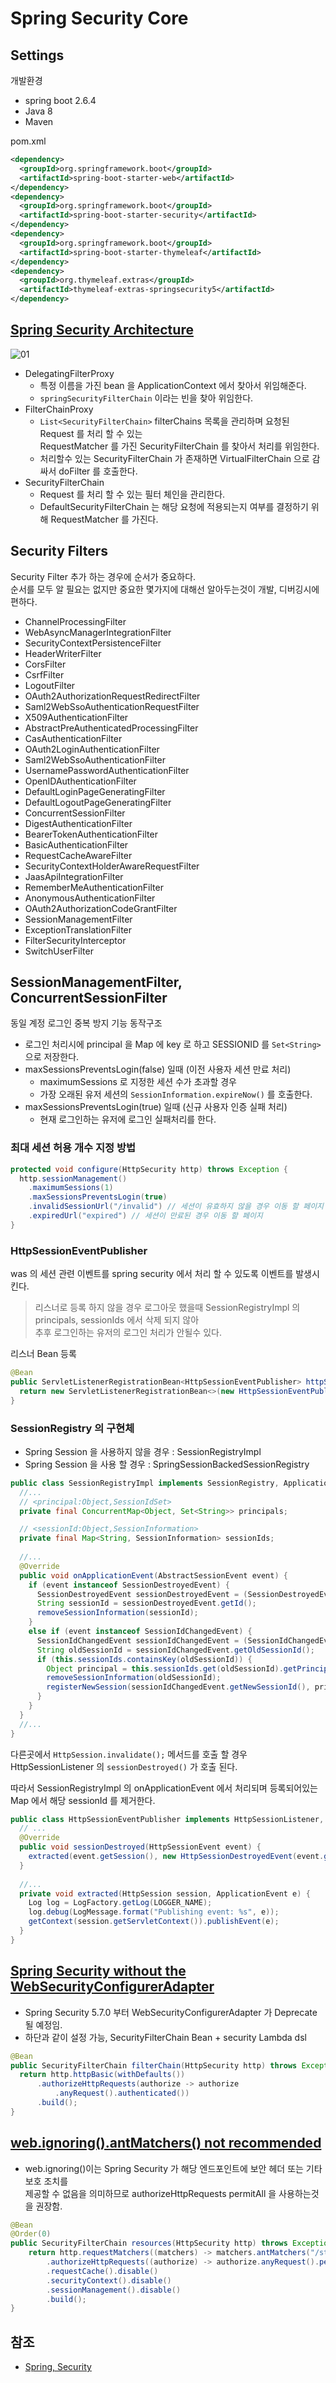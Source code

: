 # Spring Security Core

## Settings
개발환경
- spring boot 2.6.4
- Java 8
- Maven

pom.xml
```xml
<dependency>
  <groupId>org.springframework.boot</groupId>
  <artifactId>spring-boot-starter-web</artifactId>
</dependency>
<dependency>
  <groupId>org.springframework.boot</groupId>
  <artifactId>spring-boot-starter-security</artifactId>
</dependency>
<dependency>
  <groupId>org.springframework.boot</groupId>
  <artifactId>spring-boot-starter-thymeleaf</artifactId>
</dependency>
<dependency>
  <groupId>org.thymeleaf.extras</groupId>
  <artifactId>thymeleaf-extras-springsecurity5</artifactId>
</dependency>
```

## [Spring Security Architecture](https://docs.spring.io/spring-security/reference/servlet/architecture.html)

![01](./images/01.png)

- DelegatingFilterProxy
  - 특정 이름을 가진 bean 을 ApplicationContext 에서 찾아서 위임해준다.
  - `springSecurityFilterChain` 이라는 빈을 찾아 위임한다.
- FilterChainProxy
  - `List<SecurityFilterChain>` filterChains 목록을 관리하며 요청된 Request 를 처리 할 수 있는  
    RequestMatcher 를 가진 SecurityFilterChain 를 찾아서 처리를 위임한다.
  - 처리할수 있는 SecurityFilterChain 가 존재하면 VirtualFilterChain 으로 감싸서 doFilter 를 호출한다.
- SecurityFilterChain
  - Request 를 처리 할 수 있는 필터 체인을 관리한다. 
  - DefaultSecurityFilterChain 는 해당 요청에 적용되는지 여부를 결정하기 위해 RequestMatcher 를 가진다.

## Security Filters
Security Filter 추가 하는 경우에 순서가 중요하다.  
순서를 모두 알 필요는 없지만 중요한 몇가지에 대해선 알아두는것이 개발, 디버깅시에 편하다.

- ChannelProcessingFilter
- WebAsyncManagerIntegrationFilter
- SecurityContextPersistenceFilter
- HeaderWriterFilter
- CorsFilter
- CsrfFilter
- LogoutFilter
- OAuth2AuthorizationRequestRedirectFilter
- Saml2WebSsoAuthenticationRequestFilter
- X509AuthenticationFilter
- AbstractPreAuthenticatedProcessingFilter
- CasAuthenticationFilter
- OAuth2LoginAuthenticationFilter
- Saml2WebSsoAuthenticationFilter
- UsernamePasswordAuthenticationFilter
- OpenIDAuthenticationFilter
- DefaultLoginPageGeneratingFilter
- DefaultLogoutPageGeneratingFilter
- ConcurrentSessionFilter
- DigestAuthenticationFilter
- BearerTokenAuthenticationFilter
- BasicAuthenticationFilter
- RequestCacheAwareFilter
- SecurityContextHolderAwareRequestFilter
- JaasApiIntegrationFilter
- RememberMeAuthenticationFilter
- AnonymousAuthenticationFilter
- OAuth2AuthorizationCodeGrantFilter
- SessionManagementFilter
- ExceptionTranslationFilter
- FilterSecurityInterceptor
- SwitchUserFilter

## SessionManagementFilter, ConcurrentSessionFilter
동일 계정 로그인 중복 방지 기능 동작구조

- 로그인 처리시에 principal 을 Map 에 key 로 하고 SESSIONID 를 `Set<String>` 으로 저장한다.
- maxSessionsPreventsLogin(false) 일때 (이전 사용자 세션 만료 처리)  
  - maximumSessions 로 지정한 세션 수가 초과할 경우
  - 가장 오래된 유저 세션의 `SessionInformation.expireNow()` 를 호출한다.
- maxSessionsPreventsLogin(true) 일때 (신규 사용자 인증 실패 처리)
  - 현재 로그인하는 유저에 로그인 실패처리를 한다.

### 최대 세션 허용 개수 지정 방법
```java
protected void configure(HttpSecurity http) throws Exception {
  http.sessionManagement()
    .maximumSessions(1)
    .maxSessionsPreventsLogin(true)
    .invalidSessionUrl("/invalid") // 세션이 유효하지 않을 경우 이동 할 페이지
    .expiredUrl("expired") // 세션이 만료된 경우 이동 할 페이지
}
```

### HttpSessionEventPublisher
was 의 세션 관련 이벤트를 spring security 에서 처리 할 수 있도록 이벤트를 발생시킨다.  
> 리스너로 등록 하지 않을 경우 로그아웃 했을때 SessionRegistryImpl 의 principals, sessionIds 에서 삭제 되지 않아  
> 추후 로그인하는 유저의 로그인 처리가 안될수 있다.

리스너 Bean 등록
```java
@Bean
public ServletListenerRegistrationBean<HttpSessionEventPublisher> httpSessionEventPublisher() {
  return new ServletListenerRegistrationBean<>(new HttpSessionEventPublisher());
}
```

### SessionRegistry 의 구현체
- Spring Session 을 사용하지 않을 경우 : SessionRegistryImpl
- Spring Session 을 사용 할 경우 : SpringSessionBackedSessionRegistry
```java
public class SessionRegistryImpl implements SessionRegistry, ApplicationListener<AbstractSessionEvent> {
  //... 
  // <principal:Object,SessionIdSet>
  private final ConcurrentMap<Object, Set<String>> principals;

  // <sessionId:Object,SessionInformation>
  private final Map<String, SessionInformation> sessionIds;
  
  //...
  @Override
  public void onApplicationEvent(AbstractSessionEvent event) {
    if (event instanceof SessionDestroyedEvent) {
      SessionDestroyedEvent sessionDestroyedEvent = (SessionDestroyedEvent) event;
      String sessionId = sessionDestroyedEvent.getId();
      removeSessionInformation(sessionId);
    }
    else if (event instanceof SessionIdChangedEvent) {
      SessionIdChangedEvent sessionIdChangedEvent = (SessionIdChangedEvent) event;
      String oldSessionId = sessionIdChangedEvent.getOldSessionId();
      if (this.sessionIds.containsKey(oldSessionId)) {
        Object principal = this.sessionIds.get(oldSessionId).getPrincipal();
        removeSessionInformation(oldSessionId);
        registerNewSession(sessionIdChangedEvent.getNewSessionId(), principal);
      }
    }
  }
  //...
}
```

다른곳에서 `HttpSession.invalidate();` 메서드를 호출 할 경우 HttpSessionListener 의 `sessionDestroyed()` 가 호출 된다.

따라서 SessionRegistryImpl 의 onApplicationEvent 에서 처리되며
등록되어있는 Map 에서 해당 sessionId 를 제거한다.

```java
public class HttpSessionEventPublisher implements HttpSessionListener, HttpSessionIdListener {
  // ...
  @Override
  public void sessionDestroyed(HttpSessionEvent event) {
    extracted(event.getSession(), new HttpSessionDestroyedEvent(event.getSession()));
  }
  
  //...
  private void extracted(HttpSession session, ApplicationEvent e) {
    Log log = LogFactory.getLog(LOGGER_NAME);
    log.debug(LogMessage.format("Publishing event: %s", e));
    getContext(session.getServletContext()).publishEvent(e);
  }
}
```

## [Spring Security without the WebSecurityConfigurerAdapter](https://spring.io/blog/2022/02/21/spring-security-without-the-websecurityconfigureradapter)

- Spring Security 5.7.0 부터 WebSecurityConfigurerAdapter 가 Deprecate 될 예정임.
- 하단과 같이 설정 가능, SecurityFilterChain Bean + security Lambda dsl

```java
@Bean
public SecurityFilterChain filterChain(HttpSecurity http) throws Exception {
  return http.httpBasic(withDefaults())
      .authorizeHttpRequests(authorize -> authorize
          .anyRequest().authenticated())
      .build();
}
```

## [web.ignoring().antMatchers() not recommended](https://github.com/spring-projects/spring-security/issues/10938)

- web.ignoring()이는 Spring Security 가 해당 엔드포인트에 보안 헤더 또는 기타 보호 조치를   
  제공할 수 없음을 의미하므로 authorizeHttpRequests permitAll 을 사용하는것을 권장함.


```java
@Bean 
@Order(0)
public SecurityFilterChain resources(HttpSecurity http) throws Exception {
    return http.requestMatchers((matchers) -> matchers.antMatchers("/static/**"))
        .authorizeHttpRequests((authorize) -> authorize.anyRequest().permitAll())
        .requestCache().disable()
        .securityContext().disable()
        .sessionManagement().disable()
        .build();
}
```

## 참조
- [Spring, Security](https://docs.spring.io/spring-security/reference/index.html)

